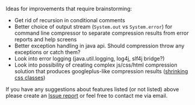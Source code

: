 Ideas for improvements that require brainstorming:

  * Get rid of recursion in conditional comments
  * Better choice of output stream (`System.out` vs `System.error`) for command line compressor to separate compression results from error reports and help screens
  * Better exception handling in java api. Should compression throw any exceptions or catch them?
  * Look into error logging (java.util.logging, log4j, slf4j bridge?)
  * Look into possibility of creating complex js/css/html compression solution that produces googleplus-like compression results ([shrinking css classes](http://code.google.com/p/htmlcompressor/issues/detail?id=46))

If you have any suggestions about features listed (or not listed) above please create an [Issue report](http://code.google.com/p/htmlcompressor/issues/list) or feel free to contact me via email.